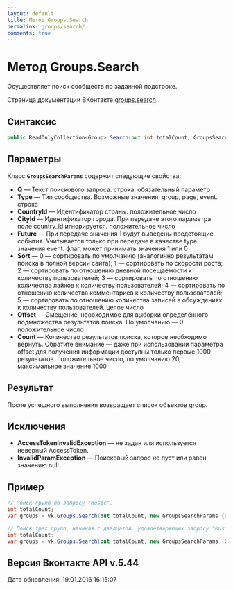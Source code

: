```yaml
---
layout: default
title: Метод Groups.Search
permalink: groups/search/
comments: true
---
```

# Метод Groups.Search
Осуществляет поиск сообществ по заданной подстроке.

Страница документации ВКонтакте [groups.search](https://vk.com/dev/groups.search).

## Синтаксис
``` csharp
public ReadOnlyCollection<Group> Search(out int totalCount, GroupsSearchParams @params)
```

## Параметры
Класс **`GroupsSearchParams`** содержит следующие свойства:

+ **Q** — Текст поискового запроса. строка, обязательный параметр
+ **Type** — Тип сообщества. Возможные значения: group, page, event. строка
+ **CountryId** — Идентификатор страны. положительное число
+ **CityId** — Идентификатор города. При передаче этого параметра поле country_id игнорируется. положительное число
+ **Future** — При передаче значения 1 будут выведены предстоящие события. Учитывается только при передаче в качестве type значения event. флаг, может принимать значения 1 или 0
+ **Sort** — 0 — сортировать по умолчанию (аналогично результатам поиска в полной версии сайта); 
1 — сортировать по скорости роста; 
2 — сортировать по отношению дневной посещаемости к количеству пользователей; 
3 — сортировать по отношению количества лайков к количеству пользователей; 
4 — сортировать по отношению количества комментариев к количеству пользователей; 
5 — сортировать по отношению количества записей в обсуждениях к количеству пользователей. 
целое число
+ **Offset** — Смещение, необходимое для выборки определённого подмножества результатов поиска. По умолчанию — 0. положительное число
+ **Count** — Количество результатов поиска, которое необходимо вернуть. Обратите внимание — даже при использовании параметра offset для получения информации доступны только первые 1000 результатов. 
 положительное число, по умолчанию 20, максимальное значение 1000

## Результат
После успешного выполнения возвращает список объектов group.

## Исключения
+ **AccessTokenInvalidException** — не задан или используется неверный AccessToken.
+ **InvalidParamException** — Поисковый запрос не пуст или равен значению null.

## Пример
```csharp
// Поиск групп по запросу "Music".
int totalCount;
var groups = vk.Groups.Search(out totalCount, new GroupsSearchParams {Query = "Music"});

// Поиск трех групп, начиная с двадцатой, удовлетворяющих запросу "Music".
int totalCount;
var groups = vk.Groups.Search(out totalCount, new GroupsSearchParams {Query = "Music", Offset = 20, Count = 3});
```

## Версия Вконтакте API v.5.44
Дата обновления: 19.01.2016 16:15:07
